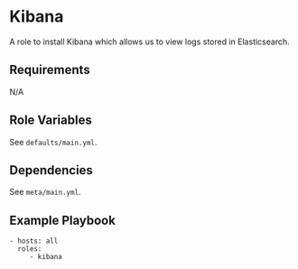 Kibana
======

A role to install Kibana which allows us to view logs stored in Elasticsearch.

Requirements
------------

N/A

Role Variables
--------------

See `defaults/main.yml`.

Dependencies
------------

See `meta/main.yml`.

Example Playbook
----------------

    - hosts: all
      roles:
         - kibana
